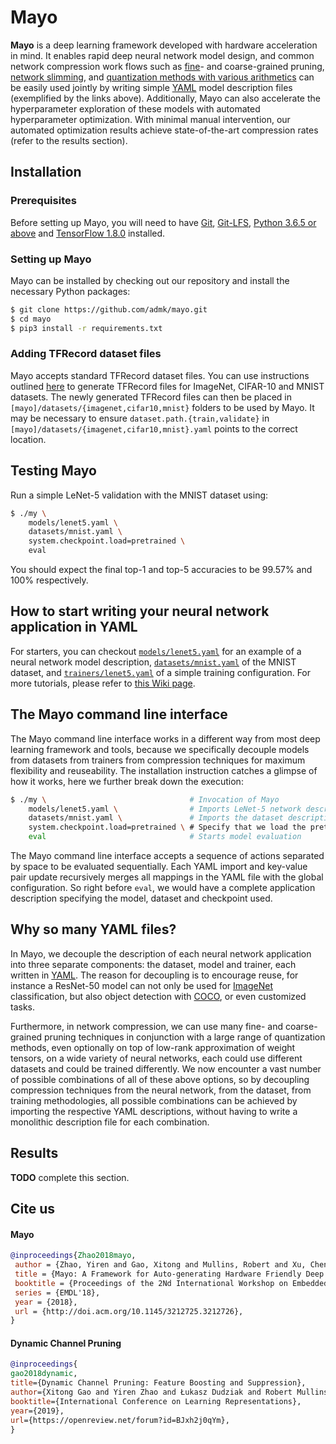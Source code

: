 # Mayo

**Mayo** is a deep learning framework developed with hardware acceleration in mind. It enables rapid deep neural network model design, and common network compression work flows such as [fine][fine]- and coarse-grained pruning, [network slimming][slim], and [quantization methods with various arithmetics][quantize] can be easily used jointly by writing simple [YAML][yaml] model description files (exemplified by the links above).  Additionally, Mayo can also accelerate the hyperparameter exploration of these models with automated hyperparameter optimization.  With minimal manual intervention, our automated optimization results achieve state-of-the-art compression rates (refer to the results section).


## Installation

### Prerequisites

Before setting up Mayo, you will need to have [Git][git], [Git-LFS][git-lfs], [Python 3.6.5 or above][python3] and [TensorFlow 1.8.0][tensorflow] installed.


### Setting up Mayo

Mayo can be installed by checking out our repository and install the necessary Python packages:
```bash
$ git clone https://github.com/admk/mayo.git
$ cd mayo
$ pip3 install -r requirements.txt
```

### Adding TFRecord dataset files

Mayo accepts standard TFRecord dataset files.  You can use instructions outlined [here][tfrecord] to generate TFRecord files for ImageNet, CIFAR-10 and MNIST datasets.  The newly generated TFRecord files can then be placed in `[mayo]/datasets/{imagenet,cifar10,mnist}` folders to be used by Mayo.  It may be necessary to ensure `dataset.path.{train,validate}` in `[mayo]/datasets/{imagenet,cifar10,mnist}.yaml` points to the correct location.


## Testing Mayo

Run a simple LeNet-5 validation with the MNIST dataset using:
```bash
$ ./my \
    models/lenet5.yaml \
    datasets/mnist.yaml \
    system.checkpoint.load=pretrained \
    eval
```
You should expect the final top-1 and top-5 accuracies to be 99.57% and 100% respectively.


## How to start writing your neural network application in YAML

For starters, you can checkout [`models/lenet5.yaml`](models/lenet5.yaml) for an example of a neural network model description, [`datasets/mnist.yaml`](datasets/mnist.yaml) of the MNIST dataset, and [`trainers/lenet5.yaml`](trainers/lenet5.yaml) of a simple training configuration.  For more tutorials, please refer to [this Wiki page][mayo-yaml].


## The Mayo command line interface

The Mayo command line interface works in a different way from most deep learning framework and tools, because we specifically decouple models from datasets from trainers from compression techniques for maximum flexibility and reuseability.  The installation instruction catches a glimpse of how it works, here we further break down the execution:
```bash
$ ./my \                                # Invocation of Mayo
    models/lenet5.yaml \                # Imports LeNet-5 network description
    datasets/mnist.yaml \               # Imports the dataset description
    system.checkpoint.load=pretrained \ # Specify that we load the pretrained checkpoint
    eval                                # Starts model evaluation
```
The Mayo command line interface accepts a sequence of actions separated by space to be evaluated sequentially.  Each YAML import and key-value pair update recursively merges all mappings in the YAML file with the global configuration.  So right before `eval`, we would have a complete application description specifying the model, dataset and checkpoint used.


## Why so many YAML files?

In Mayo, we decouple the description of each neural network application into three separate components: the dataset, model and trainer, each written in [YAML][yaml].  The reason for decoupling is to encourage reuse, for instance a ResNet-50 model can not only be used for [ImageNet][imagenet] classification, but also object detection with [COCO][coco], or even customized tasks.

Furthermore, in network compression, we can use many fine- and coarse-grained pruning techniques in conjunction with a large range of quantization methods, even optionally on top of low-rank approximation of weight tensors, on a wide variety of neural networks, each could use different datasets and could be trained differently.  We now encounter a vast number of possible combinations of all of these above options, so by decoupling compression techniques from the neural network, from the dataset, from training methodologies, all possible combinations can be achieved by importing the respective YAML descriptions, without having to write a monolithic description file for each combination.


## Results

**TODO** complete this section.

## Cite us

#### Mayo
```bibtex
@inproceedings{Zhao2018mayo,
 author = {Zhao, Yiren and Gao, Xitong and Mullins, Robert and Xu, Chengzhong},
 title = {Mayo: A Framework for Auto-generating Hardware Friendly Deep Neural Networks},
 booktitle = {Proceedings of the 2Nd International Workshop on Embedded and Mobile Deep Learning},
 series = {EMDL'18},
 year = {2018},
 url = {http://doi.acm.org/10.1145/3212725.3212726},
}
```

#### Dynamic Channel Pruning
```bibtex
@inproceedings{
gao2018dynamic,
title={Dynamic Channel Pruning: Feature Boosting and Suppression},
author={Xitong Gao and Yiren Zhao and Łukasz Dudziak and Robert Mullins and Cheng-zhong Xu},
booktitle={International Conference on Learning Representations},
year={2019},
url={https://openreview.net/forum?id=BJxh2j0qYm},
}
```

[fine]: models/override/prune/dns.yaml
[slim]: models/override/prune/netslim.yaml
[quantize]: models/override/quantize/
[git]: https://git-scm.com
[git-lfs]: https://git-lfs.github.com
[python3]: https://www.python.org/downloads/
[tensorflow]: https://www.tensorflow.org/install/
[tfrecord]: https://github.com/tensorflow/models/tree/master/research/slim#downloading-and-converting-to-tfrecord-format
[yaml]: http://yaml.org
[imagenet]: http://www.image-net.org
[coco]: http://cocodataset.org
[mayo-yaml]: https://github.com/admk/mayo/wiki/Writing-YAMLs
